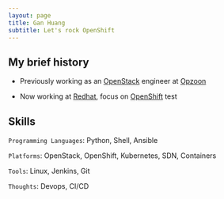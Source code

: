 ```yaml
---
layout: page
title: Gan Huang
subtitle: Let's rock OpenShift
---
```


## My brief history

- Previously working as an [OpenStack](http://openstack.org/) engineer at [Opzoon](http://www.opzoon.com/en/)

- Now working at [Redhat](https://www.redhat.com/en), focus on [OpenShift](https://www.openshift.com/) test

## Skills

`Programming Languages`: Python, Shell, Ansible

`Platforms`: OpenStack, OpenShift, Kubernetes, SDN, Containers

`Tools`: Linux, Jenkins, Git

`Thoughts`: Devops, CI/CD
